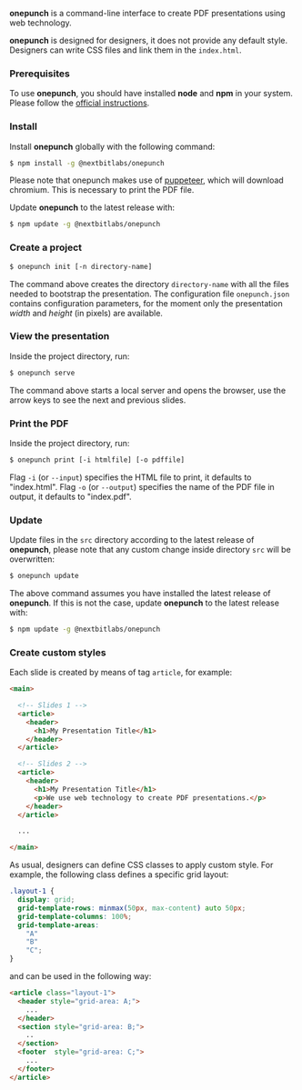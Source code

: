 **onepunch** is a command-line interface to create PDF presentations using web technology.

**onepunch** is designed for designers, it does not provide any default style. Designers can write CSS files and link them in the `index.html`.

### Prerequisites

To use **onepunch**, you should have installed **node** and **npm** in your system. Please follow the [official instructions](https://www.npmjs.com/get-npm).

### Install

Install **onepunch** globally with the following command:

```sh
$ npm install -g @nextbitlabs/onepunch
```

Please note that onepunch makes use of [puppeteer](https://github.com/puppeteer/puppeteer/), which will download chromium. This is necessary to print the PDF file.

Update **onepunch** to the latest release with:

```sh
$ npm update -g @nextbitlabs/onepunch
```

### Create a project

```sh
$ onepunch init [-n directory-name]
```

The command above creates the directory `directory-name` with all the files needed to bootstrap the presentation. The configuration file `onepunch.json` contains configuration parameters, for the moment only the presentation *width* and *height* (in pixels) are available.

### View the presentation

Inside the project directory, run:

```sh
$ onepunch serve
```

The command above starts a local server and opens the browser, use the arrow keys to see the next and previous slides.

### Print the PDF

Inside the project directory, run:

```sh
$ onepunch print [-i htmlfile] [-o pdffile]
```

Flag `-i` (or `--input`) specifies the HTML file to print, it defaults to "index.html".
Flag `-o` (or `--output`) specifies the name of the PDF file in output, it defaults to "index.pdf".

### Update

Update files in the `src` directory according to the latest release of **onepunch**, please note that any custom change inside directory `src` will be overwritten:

```sh
$ onepunch update
```

The above command assumes you have installed the latest release of **onepunch**.
If this is not the case, update **onepunch** to the latest release with:

```sh
$ npm update -g @nextbitlabs/onepunch
```

### Create custom styles

Each slide is created by means of tag `article`, for example:

```html
<main>

  <!-- Slides 1 -->
  <article>
    <header>
      <h1>My Presentation Title</h1>
    </header>
  </article>

  <!-- Slides 2 -->
  <article>
    <header>
      <h1>My Presentation Title</h1>
      <p>We use web technology to create PDF presentations.</p>
    </header>
  </article>

  ...

</main>
```

As usual, designers can define CSS classes to apply custom style. For example, the following class defines a specific grid layout:

```css
.layout-1 {
  display: grid;
  grid-template-rows: minmax(50px, max-content) auto 50px;
  grid-template-columns: 100%;
  grid-template-areas:
    "A"
    "B"
    "C";
}
```

and can be used in the following way:

```html
<article class="layout-1">
  <header style="grid-area: A;">
    ...
  </header>
  <section style="grid-area: B;">
    ..
  </section>
  <footer  style="grid-area: C;">
    ...
  </footer>
</article>
```
